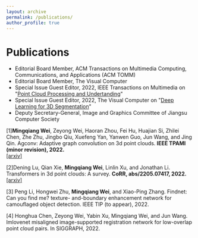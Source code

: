 ```yaml
---
layout: archive
permalink: /publications/
author_profile: true
---
```


Publications
======
* Editorial Board Member, ACM Transactions on Multimedia Computing, Communications, and Applications (ACM TOMM)
* Editorial Board Member, The Visual Computer
* Special Issue Guest Editor, 2022, IEEE Transactions on Multimedia on "[Point Cloud Processing and Undertanding]( https://signalprocessingsociety.org/sites/default/files/uploads/special_issues_deadlines/TMM_SI_point_cloud.pdf)"
* Special Issue Guest Editor, 2022, The Visual Computer on "[Deep Learning for 3D Segmentation](https://www.springer.com/journal/371/updates/20164708)"
* Deputy Secretary-General, Image and Graphics Committee of Jiangsu Computer Society

[1]**Mingqiang Wei**, Zeyong Wei, Haoran Zhou, Fei Hu, Huajian Si, Zhilei Chen, Zhe Zhu, Jingbo Qiu,
Xuefeng Yan, Yanwen Guo, Jun Wang, and Jing Qin. Agconv: Adaptive graph convolution on 3d
point clouds. **IEEE TPAMI (minor revision), 2022.**  
[[arxiv]](https://arxiv.org/abs/2206.04665) 

[2]Dening Lu, Qian Xie, **Mingqiang Wei**, Linlin Xu, and Jonathan Li. Transformers in 3d point clouds:
A survey. **CoRR, abs/2205.07417, 2022.**  
[[arxiv]](https://arxiv.org/abs/2205.07417)

[3] Peng Li, Hongwei Zhu, **Mingqiang Wei**, and Xiao-Ping Zhang. Findnet: Can you find me? texture-
and-boundary enhancement network for camouflaged object detection. IEEE TIP (to appear), 2022.

[4] Honghua Chen, Zeyong Wei, Yabin Xu, Mingqiang Wei, and Jun Wang. Imlovenet misaligned
image-supported registration network for low-overlap point cloud pairs. In SIGGRAPH, 2022.

